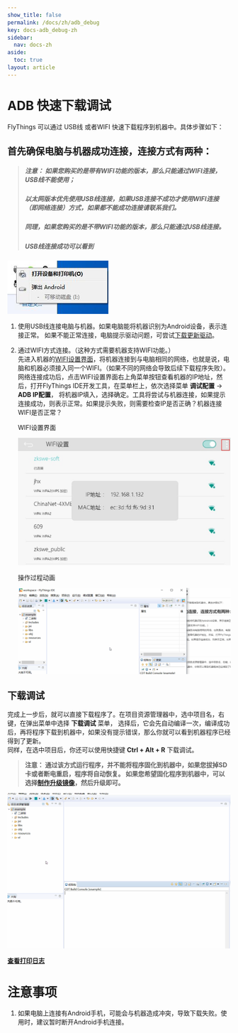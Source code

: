 ```yaml
---
show_title: false
permalink: /docs/zh/adb_debug
key: docs-adb_debug-zh
sidebar:
  nav: docs-zh
aside:
  toc: true
layout: article
---
```


# ADB 快速下载调试
FlyThings 可以通过 USB线 或者WIFI 快速下载程序到机器中。具体步骤如下：   
## 首先确保电脑与机器成功连接，连接方式有两种：
> ##### 注意： 如果您购买的是带有WIFI功能的版本，那么只能通过WIFI连接，USB线不能使用；
> ##### 以太网版本优先使用USB线连接，如果USB连接不成功才使用WIFI连接（即网络连接）方式，如果都不能成功连接请联系我们。
> ##### 同理，如果您购买的是不带WIFI功能的版本，那么只能通过USB线连接。
> ##### USB线连接成功可以看到
![](assets/ide/ADB.jpg)

 1. 使用USB线连接电脑与机器。如果电脑能将机器识别为Android设备，表示连接正常。    如果不能正常连接，电脑提示驱动问题，可尝试[下载更新驱动](install_adb_driver)。
 2. 通过WIFI方式连接。（这种方式需要机器支持WIFI功能。）  
   先进入机器的[WIFI设置界面](wifi)，将机器连接到与电脑相同的网络，也就是说，电脑和机器必须接入同一个WIFI。（如果不同的网络会导致后续下载程序失败）。网络连接成功后，点击WIFI设置界面右上角菜单按钮查看机器的IP地址，然后，打开FlyThings IDE开发工具，在菜单栏上，依次选择菜单 **调试配置** -> **ADB IP配置**， 将机器IP填入，选择确定。工具将尝试与机器连接，如果提示连接成功，则表示正常。如果提示失败，则需要检查IP是否正确？机器连接WIFI是否正常？     

     WIFI设置界面  

    ![](assets/ide/wifi_ip.jpg)  

    操作过程动画  

    ![](assets/ide/config_ip.gif)  





## 下载调试  
完成上一步后，就可以直接下载程序了。在项目资源管理器中，选中项目名，右键，在弹出菜单中选择 **下载调试** 菜单， 选择后，它会先自动编译一次，编译成功后，再将程序下载到机器中，如果没有提示错误，那么你就可以看到机器程序已经得到了更新。  
同样，在选中项目后，你还可以使用快捷键 **Ctrl + Alt + R** 下载调试。
> **注意： 通过该方式运行程序，并不能将程序固化到机器中，如果您拔掉SD卡或者断电重启，程序将自动恢复。 如果您希望固化程序到机器中，可以选择[制作升级镜像](make_image)，然后升级即可。**


![](assets/ide/launch_adb.gif)

[**查看打印日志**](logcat)



# 注意事项  
1. 如果电脑上连接有Android手机，可能会与机器造成冲突，导致下载失败。使用时，建议暂时断开Android手机连接。

